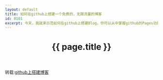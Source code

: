 ```yaml
---
layout: default
title: 如何在github上搭建一个免费的，无限流量的博客
id: 0101
excerpt: 今天，我就来示范如何在github上搭建Blog，你可以从中掌握github的Pages功能，以及Jekyll软件的基本用法。更重要的是，你会体会到一种建立网站的全新思路。
---
```


<header class="header">
	<h1>{{ page.title }}</h1>
</header>
<!-- /header -->

<section class="g-content">
	<div class="m-list">
		<p>
		转载:<a href="http://www.ruanyifeng.com/blog/2012/08/blogging_with_jekyll.html" target="_blank">github上搭建博客</a>
	    </p>
	</div>
</section>